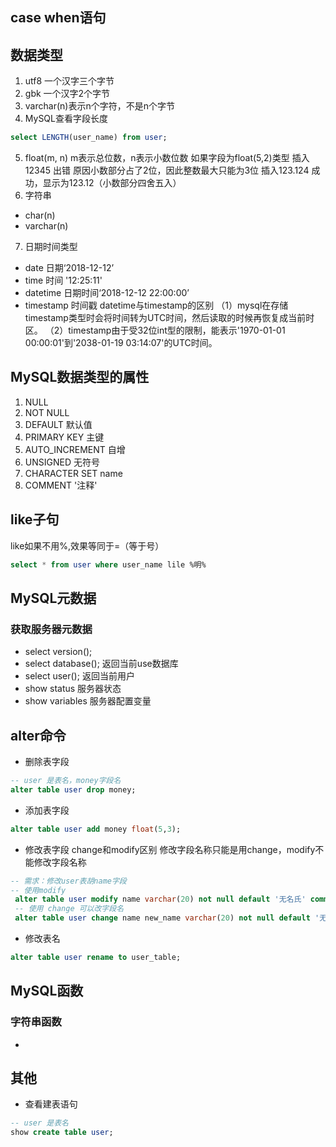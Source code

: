 ## case when语句



## 数据类型
1. utf8 一个汉字三个字节
2. gbk 一个汉字2个字节
3. varchar(n)表示n个字符，不是n个字节
4. MySQL查看字段长度
```sql
select LENGTH(user_name) from user;
```
5. float(m, n) m表示总位数，n表示小数位数
  如果字段为float(5,2)类型
  插入12345  出错 原因小数部分占了2位，因此整数最大只能为3位
  插入123.124 成功，显示为123.12（小数部分四舍五入）
6. 字符串
- char(n) 
- varchar(n)
7. 日期时间类型
- date 日期‘2018-12-12’
- time 时间 '12:25:11'
- datetime 日期时间‘2018-12-12 22:00:00’
- timestamp 时间戳
  datetime与timestamp的区别
  （1）mysql在存储timestamp类型时会将时间转为UTC时间，然后读取的时候再恢复成当前时区。
  （2）timestamp由于受32位int型的限制，能表示'1970-01-01 00:00:01'到'2038-01-19 03:14:07'的UTC时间。

## MySQL数据类型的属性
1. NULL
2. NOT NULL
3. DEFAULT 默认值
4. PRIMARY KEY 主键
5. AUTO_INCREMENT 自增
6. UNSIGNED 无符号
7. CHARACTER SET name
8. COMMENT '注释'

## like子句
like如果不用%,效果等同于=（等于号）
```sql
select * from user where user_name lile %明%
```

## MySQL元数据
### 获取服务器元数据
- select version();
- select database(); 返回当前use数据库
- select user(); 返回当前用户
- show status 服务器状态
- show variables 服务器配置变量


## alter命令
- 删除表字段
```sql
-- user 是表名，money字段名
alter table user drop money;
```
- 添加表字段
```sql
alter table user add money float(5,3);
```
- 修改表字段
   change和modify区别
   修改字段名称只能是用change，modify不能修改字段名称
```sql
-- 需求：修改user表胡name字段
-- 使用modify
 alter table user modify name varchar(20) not null default '无名氏' comment '名字';
 -- 使用 change 可以改字段名
 alter table user change name new_name varchar(20) not null default '无名氏' comment '名字';
````
- 修改表名
```sql
alter table user rename to user_table;
```

## MySQL函数
### 字符串函数
- 
### 

## 其他
- 查看建表语句
```sql 
-- user 是表名
show create table user;
```